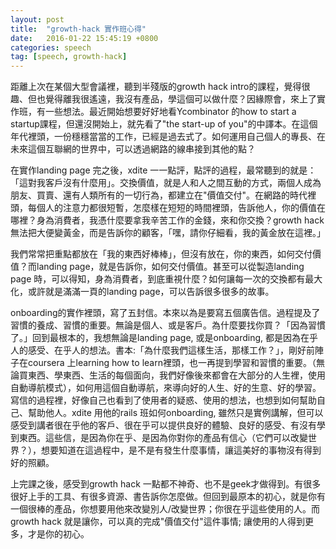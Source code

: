 ```yaml
---
layout: post
title:  "growth-hack 實作班心得"
date:   2016-01-22 15:45:19 +0800
categories: speech
tag: [speech, growth-hack]
---
```


距離上次在某個大型會議裡，聽到半殘版的growth hack intro的課程，覺得很趣、但也覺得離我很遙遠，我沒有產品，學這個可以做什麼？因緣際會，來上了實作班，有一些想法。最近開始想要好好地看Ycombinator 的how to start a startup課程，但還沒開始上，就先看了"the start-up of you"的中譯本。在這個年代裡頭，一份穩穩當當的工作，已經是過去式了。如何運用自己個人的專長、在未來這個互聯網的世界中，可以透過網路的線串接到其他的點？
<!-- more -->
在實作landing page 完之後，xdite 一一點評，點評的過程，最常聽到的就是：「這對我客戶沒有什麼用」。交換價值，就是人和人之間互動的方式，兩個人成為朋友、買賣、還有人類所有的一切行為，都建立在"價值交付"。在網路的時代裡頭，每個人的注意力都很短暫，怎麼樣在短短的時間裡頭，告訴他人，你的價值在哪裡？身為消費者，我憑什麼要拿我辛苦工作的金錢，來和你交換？growth hack無法把大便變黃金，而是告訴你的顧客，「嘿，請你仔細看，我的黃金放在這裡。」  

我們常常把重點都放在「我的東西好棒棒」，但沒有放在，你的東西，如何交付價值？而landing page，就是告訴你，如何交付價值。甚至可以從製造landing page 時，可以得知，身為消費者，到底重視什麼？如何讓每一次的交換都有最大化，或許就是滿滿一頁的landing page，可以告訴很多很多的故事。  

onboarding的實作裡頭，寫了五封信。本來以為是要寫五個廣告信。過程提及了習慣的養成、習慣的重要。無論是個人、或是客戶。為什麼要找你買？「因為習慣了。」回到最根本的，我想無論是landing page, 或是onboarding, 都是因為在乎人的感受、在乎人的想法。書本:「為什麼我們這樣生活，那樣工作？」，剛好前陣子在coursera 上learning how to learn裡頭，也一再提到學習和習慣的重要。（無論買東西、學東西、生活的每個面向，我們好像後來都會在大部分的人生裡，使用自動導航模式），如何用這個自動導航，來導向好的人生、好的生意、好的學習。寫信的過程裡，好像自己也看到了使用者的疑惑、使用的想法，也想到如何幫助自己、幫助他人。xdite 用他的rails 班如何onboarding, 雖然只是實例講解，但可以感受到講者很在乎他的客戶、很在乎可以提供良好的體驗、良好的感受、有沒有學到東西。這些信，是因為你在乎、是因為你對你的產品有信心（它們可以改變世界？），想要知道在這過程中，是不是有發生什麼事情，讓這美好的事物沒有得到好的照顧。

上完課之後，感受到growth hack 一點都不神奇、也不是geek才做得到。有很多很好上手的工具、有很多資源、書告訴你怎麼做。但回到最原本的初心，就是你有一個很棒的產品，你想要用他來改變別人/改變世界；你很在乎這些使用的人。而growth hack 就是讓你，可以真的完成"價值交付"這件事情; 讓使用的人得到更多，才是你的初心。
